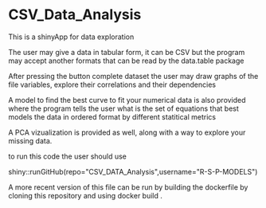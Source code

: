# CSV_Data_Analysis

This is a shinyApp for data exploration

The user may give a data in tabular form, it can be CSV but the program may accept another formats that can be read by the data.table package

After pressing the button complete dataset the user may draw graphs of the file variables, explore their correlations and their dependencies

A model to find the best curve to fit your numerical data is also provided where the program tells the user what is the set of equations that best models the data in ordered format by different statitical metrics

A PCA vizualization is provided as well, along with a way to explore your missing data.

to run this code the user should use

shiny::runGitHub(repo="CSV_DATA_Analysis",username="R-S-P-MODELS")

A more recent version of this file can be run by building the dockerfile by cloning this repository and using docker build .
